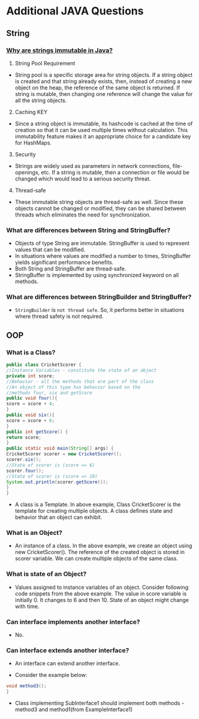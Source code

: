 # Additional JAVA Questions

## String 

### [Why are strings immutable in Java?](https://www.educative.io/edpresso/why-are-strings-immutable-in-java)

1. String Pool Requirement
- String pool is a specific storage area for string objects. If a string object is created and that string already exists, then, instead of creating a new object on the heap, the reference of the same object is returned. If string is mutable, then changing one reference will change the value for all the string objects.


2. Caching KEY
- Since a string object is immutable, its hashcode is cached at the time of creation so that it can be used multiple times without calculation. This immutability feature makes it an appropriate choice for a candidate key for HashMaps.

3. Security
- Strings are widely used as parameters in network connections, file-openings, etc. If a string is mutable, then a connection or file would be changed which would lead​ to a serious security threat.

4. Thread-safe

- These immutable string objects are thread-safe as well. Since these objects cannot be changed or modified, they can be shared between threads which eliminates the need for synchronization.


### What are differences between String and StringBuffer?

- Objects of type String are immutable. StringBuffer is used to represent values that can be
modified.
- In situations where values are modified a number to times, StringBuffer yields significant
performance benefits.
- Both String and StringBuffer are thread-safe.
- StringBuffer is implemented by using synchronized keyword on all methods.

### What are differences between StringBuilder and StringBuffer?
- `StringBuilder` is `not thread safe`. So, it performs better in situations where thread safety is not required.

## OOP
### What is a Class?

```java 
public class CricketScorer {
//Instance Variables - constitute the state of an object
private int score;
//Behavior - all the methods that are part of the class
//An object of this type has behavior based on the
//methods four, six and getScore
public void four(){
score = score + 4;
}
public void six(){
score = score + 6;
}
public int getScore() {
return score;
}
public static void main(String[] args) {
CricketScorer scorer = new CricketScorer();
scorer.six();
//State of scorer is (score => 6)
scorer.four();
//State of scorer is (score => 10)
System.out.println(scorer.getScore());
}
}
```
- A class is a Template. In above example, Class CricketScorer is the template for creating multiple objects. A class defines state and behavior that an object can exhibit.

### What is an Object?
- An instance of a class. In the above example, we create an object using new CricketScorer(). The reference of the created object is stored in scorer variable. We can create multiple objects of the same class.

### What is state of an Object?
- Values assigned to instance variables of an object. Consider following code snippets from the above example. The value in score variable is initially 0. It changes to 6 and then 10. State of an object might change with time.

### Can interface implements another interface?
- No.

### Can interface extends another interface?
- An interface can extend another interface. 

- Consider the example below:

```Java interface SubInterface1 extends ExampleInterface1{
void method3();
}
```

- Class implementing SubInterface1 should implement both methods - method3 and method1(from ExampleInterface1)








